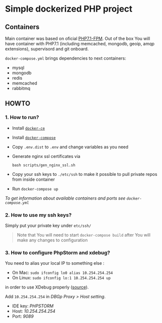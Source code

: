 Simple dockerized PHP project
====

## Containers

Main container was based on oficial [PHP7.1-FPM](https://github.com/docker-library/php/blob/ec02e1bcf1196ed3f8b74ecc956cf81554e32db8/7.1/fpm/Dockerfile).
Out of the box You will have container with PHP7.1 (including memcached, mongodb, geoip, amqp extensions), supervisord and git onboard.

`docker-compose.yml` brings dependencies to next containers:
 - mysql
 - mongodb
 - redis
 - memcached
 - rabbitmq
 
 ## HOWTO
 
 ### 1. How to run?
 
 - Install [`docker-ce`](https://docs.docker.com/engine/installation/#platform-support-matrix)
 - Install [`docker-compose`](https://docs.docker.com/compose/install/)
 - Copy `.env.dist` to `.env` and change variables as you need
 - Generate nginx ssl certificates via
     
    `bash scripts/gen_nginx_ssl.sh`

 - Copy your ssh keys to `./etc/ssh` to make it possible to pull private repos from inside container
 - Run `docker-compose up`
    
 _To get information about available containers and ports see `docker-compose.yml`_
 
 ### 2. How to use my ssh keys?
 
 Simply put your private key under `etc/ssh/`
 
 > Note that You will need to start `docker-compose build` after You will make any changes to configuration
 
 ### 3. How to configure PhpStorm and xdebug?
 
 You need to alias your local IP to something else : 
   - On Mac: `sudo ifconfig lo0 alias 10.254.254.254`
   - On Linux: `sudo ifconfig lo:1 10.254.254.254 up`
     
 in order to use XDebug properly ([source](https://forums.docker.com/t/ip-address-for-xdebug/10460/26)).

 Add `10.254.254.254` in _DBGp Proxy > Host setting_.
     
   - IDE key: _PHPSTORM_
   - Host: _10.254.254.254_
   - Port: _9089_
 
 
